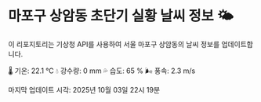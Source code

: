 
# 마포구 상암동 초단기 실황 날씨 정보 🌤️

이 리포지토리는 기상청 API를 사용하여 서울 마포구 상암동의 날씨 정보를 업데이트합니다. 

🌡️ 기온: 22.1 ℃
💧 강수량: 0 mm
💦 습도: 65 %
🌬️ 풍속: 2.3 m/s

마지막 업데이트 시각: 2025년 10월 03일 22시 19분    
